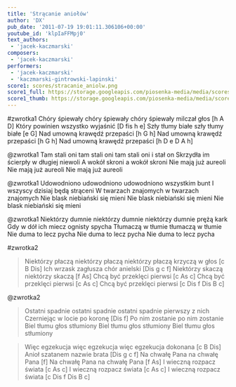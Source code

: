 ```yaml
---
title: 'Strącanie aniołów'
author: 'DX'
pub_date: '2011-07-19 19:01:11.306106+00:00'
youtube_id: 'klpIaFFMpj0'
text_authors:
 - 'jacek-kaczmarski'
composers:
 - 'jacek-kaczmarski'
performers:
 - 'jacek-kaczmarski'
 - 'kaczmarski-gintrowski-lapinski'
score1: scores/stracanie_aniolw.png
score1_full: https://storage.googleapis.com/piosenka-media/media/scores/stracanie_aniolw.png
score1_thumb: https://storage.googleapis.com/piosenka-media/media/scores/stracanie_aniolw.png.180x0_q85_upscale.jpg
---
```


#zwrotka1
Chóry śpiewały chóry śpiewały chóry śpiewały milczał głos [h A D]
Który powinien wszystko wyjaśnić [D fis h e]
Szły tłumy białe szły tłumy białe [e G]
Nad umowną krawędź przepaści [h G h]
Nad umowną krawędź przepaści [h G h]
Nad umowną krawędź przepaści [h D e D A h]

@zwrotka1
Tam stali oni tam stali oni tam stali oni i stał on
Skrzydła im ścierpły w długiej niewoli
A wokół skroni a wokół skroni
Nie mają już aureoli
Nie mają już aureoli
Nie mają już aureoli

@zwrotka1
Udowodniono udowodniono udowodniono wszystkim bunt
I wszyscy dzisiaj będą strąceni
W twarzach znajomych w twarzach znajomych
Nie blask niebiański się mieni
Nie blask niebiański się mieni
Nie blask niebiański się mieni

@zwrotka1
Niektórzy dumnie niektórzy dumnie niektórzy dumnie prężą kark
Gdy w dół ich miecz ognisty spycha
Tłumaczą w tłumie tłumaczą w tłumie
Nie duma to lecz pycha
Nie duma to lecz pycha
Nie duma to lecz pycha

#zwrotka2
>Niektórzy płaczą niektórzy płaczą niektórzy płaczą krzyczą w głos [c B Dis]
>Ich wrzask zagłusza chór anielski [Dis g c f]
>Niektórzy skaczą niektórzy skaczą [f As]
>Chcą być przeklęci pierwsi [c As c]
>Chcą być przeklęci pierwsi [c As c]
>Chcą być przeklęci pierwsi [c Dis f Dis B c]

@zwrotka2
>Ostatni spadnie ostatni spadnie ostatni spadnie pierwszy z nich
>Czerniejąc w locie po koronę [Dis f]
>Po nim zostanie po nim zostanie
>Biel tłumu głos stłumiony
>Biel tłumu głos stłumiony
>Biel tłumu głos stłumiony

>Więc egzekucja więc egzekucja więc egzekucja dokonana [c B Dis]
>Anioł szatanem nazwie brata [Dis g c f]
>Na chwałę Pana na chwałę Pana [f]
>Na chwałę Pana na chwałę Pana [f As]
>I wieczną rozpacz świata [c As c]
>I wieczną rozpacz świata [c As c]
>I wieczną rozpacz świata [c Dis f Dis B c]